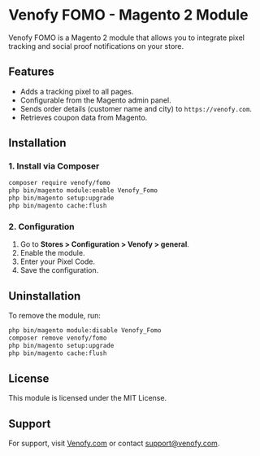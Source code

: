 # Venofy FOMO - Magento 2 Module

Venofy FOMO is a Magento 2 module that allows you to integrate pixel tracking and social proof notifications on your store.

## Features
- Adds a tracking pixel to all pages.
- Configurable from the Magento admin panel.
- Sends order details (customer name and city) to `https://venofy.com`.
- Retrieves coupon data from Magento.

## Installation
### 1. Install via Composer
```sh
composer require venofy/fomo
php bin/magento module:enable Venofy_Fomo
php bin/magento setup:upgrade
php bin/magento cache:flush
```

### 2. Configuration
1. Go to **Stores > Configuration > Venofy > general**.
2. Enable the module.
3. Enter your Pixel Code.
4. Save the configuration.

## Uninstallation
To remove the module, run:
```sh
php bin/magento module:disable Venofy_Fomo
composer remove venofy/fomo
php bin/magento setup:upgrade
php bin/magento cache:flush
```

## License
This module is licensed under the MIT License.

## Support
For support, visit [Venofy.com](https://venofy.com) or contact support@venofy.com.
